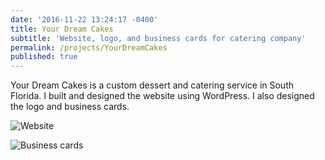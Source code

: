 ```yaml
---
date: '2016-11-22 13:24:17 -0400'
title: Your Dream Cakes
subtitle: 'Website, logo, and business cards for catering company'
permalink: /projects/YourDreamCakes
published: true
---
```

Your Dream Cakes is a custom dessert and catering service in South Florida. I built and designed the website using WordPress. I also designed the logo and business cards.

![Website](yourdreamcakes-site)

![Business cards](yourdreamcakes-cards)

[yourdreamcakes-cards]: 
[yourdreamcakes-site]:
